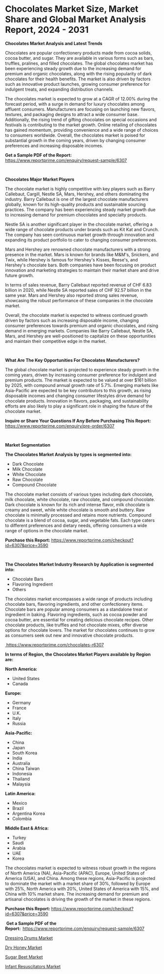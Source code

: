 <p><h1>Chocolates Market Size, Market Share and Global Market Analysis Report, 2024 - 2031</h1></p><p><strong>Chocolates Market Analysis and Latest Trends</strong></p>
<p><p>Chocolates are popular confectionery products made from cocoa solids, cocoa butter, and sugar. They are available in various forms such as bars, truffles, pralines, and filled chocolates. The global chocolates market has been experiencing steady growth due to the increasing demand for premium and organic chocolates, along with the rising popularity of dark chocolates for their health benefits. The market is also driven by factors such as innovative product launches, growing consumer preference for indulgent treats, and expanding distribution channels.</p><p>The chocolates market is expected to grow at a CAGR of 12.00% during the forecast period, with a surge in demand for luxury chocolates among affluent consumers. Manufacturers are focusing on launching new flavors, textures, and packaging designs to attract a wide consumer base. Additionally, the rising trend of gifting chocolates on special occasions and festivals is contributing to the market growth. Online retailing of chocolates has gained momentum, providing convenience and a wide range of choices to consumers worldwide. Overall, the chocolates market is poised for substantial growth in the coming years, driven by changing consumer preferences and increasing disposable incomes.</p></p>
<p><strong>Get a Sample PDF of the Report:&nbsp;</strong> <a href="https://www.reportprime.com/enquiry/request-sample/6307">https://www.reportprime.com/enquiry/request-sample/6307</a></p>
<p>&nbsp;</p>
<p><strong>Chocolates Major Market Players</strong></p>
<p><p>The chocolate market is highly competitive with key players such as Barry Callebaut, Cargill, Nestle SA, Mars, Hershey, and others dominating the industry. Barry Callebaut is one of the largest chocolate manufacturers globally, known for its high-quality products and sustainable sourcing practices. The company has been experiencing steady market growth due to increasing demand for premium chocolates and specialty products.</p><p>Nestle SA is another significant player in the chocolate market, offering a wide range of chocolate products under brands such as Kit Kat and Crunch. The company has seen continuous market growth through innovation and expanding its product portfolio to cater to changing consumer preferences.</p><p>Mars and Hershey are renowned chocolate manufacturers with a strong presence in the market. Mars is known for brands like M&M's, Snickers, and Twix, while Hershey is famous for Hershey's Kisses, Reese's, and Hershey's chocolate bars. Both companies have been focusing on product innovation and marketing strategies to maintain their market share and drive future growth.</p><p>In terms of sales revenue, Barry Callebaut reported revenue of CHF 6.83 billion in 2020, while Nestle SA reported sales of CHF 92.57 billion in the same year. Mars and Hershey also reported strong sales revenue, showcasing the robust performance of these companies in the chocolate market.</p><p>Overall, the chocolate market is expected to witness continued growth driven by factors such as increasing disposable income, changing consumer preferences towards premium and organic chocolates, and rising demand in emerging markets. Companies like Barry Callebaut, Nestle SA, Mars, and Hershey are well-positioned to capitalize on these opportunities and maintain their competitive edge in the market.</p></p>
<p>&nbsp;</p>
<p><strong>What Are The Key Opportunities For Chocolates Manufacturers?</strong></p>
<p><p>The global chocolate market is projected to experience steady growth in the coming years, driven by increasing consumer preference for indulgent and premium products. The market is expected to be valued at over $161 billion by 2025, with compound annual growth rate of 5.7%. Emerging markets like Asia-Pacific are expected to be key contributors to this growth, as rising disposable incomes and changing consumer lifestyles drive demand for chocolate products. Innovation in flavors, packaging, and sustainability efforts are also likely to play a significant role in shaping the future of the chocolate market.</p></p>
<p><strong>Inquire or Share Your Questions If Any Before Purchasing This Report:</strong> <a href="https://www.reportprime.com/enquiry/pre-order/6307">https://www.reportprime.com/enquiry/pre-order/6307</a></p>
<p>&nbsp;</p>
<p><strong>Market Segmentation</strong></p>
<p><strong>The Chocolates Market Analysis by types is segmented into:</strong></p>
<p><ul><li>Dark Chocolate</li><li>Milk Chocolate</li><li>White Chocolate</li><li>Raw Chocolate</li><li>Compound Chocolate</li></ul></p>
<p><p>The chocolate market consists of various types including dark chocolate, milk chocolate, white chocolate, raw chocolate, and compound chocolate. Dark chocolate is known for its rich and intense flavor, milk chocolate is creamy and sweet, while white chocolate is smooth and buttery. Raw chocolate is minimally processed and retains more nutrients. Compound chocolate is a blend of cocoa, sugar, and vegetable fats. Each type caters to different preferences and dietary needs, offering consumers a wide range of options in the chocolate market.</p></p>
<p><strong>Purchase this Report:&nbsp;</strong><a href="https://www.reportprime.com/checkout?id=6307&price=3590">https://www.reportprime.com/checkout?id=6307&price=3590</a></p>
<p>&nbsp;</p>
<p><strong>The Chocolates Market Industry Research by Application is segmented into:</strong></p>
<p><ul><li>Chocolate Bars</li><li>Flavoring Ingredient</li><li>Others</li></ul></p>
<p><p>The chocolates market encompasses a wide range of products including chocolate bars, flavoring ingredients, and other confectionery items. Chocolate bars are popular among consumers as a standalone treat or ingredient in baking. Flavoring ingredients, such as cocoa powder and cocoa butter, are essential for creating delicious chocolate recipes. Other chocolate products, like truffles and hot chocolate mixes, offer diverse options for chocolate lovers. The market for chocolates continues to grow as consumers seek out new and innovative chocolate products.</p></p>
<p><a href="https://www.reportprime.com/chocolates-r6307">&nbsp;https://www.reportprime.com/chocolates-r6307</a></p>
<p><strong>In terms of Region, the Chocolates Market Players available by Region are:</strong></p>
<p>
    <p> <strong> North America: </strong>
        <ul>
            <li>United States</li>
            <li>Canada</li>
        </ul>
        </p> 
    <p> <strong> Europe: </strong>
        <ul>
            <li>Germany</li>
            <li>France</li>
            <li>U.K.</li>
            <li>Italy</li>
            <li>Russia</li>
        </ul>
        </p> 
    <p> <strong> Asia-Pacific: </strong>
        <ul>
            <li>China</li>
            <li>Japan</li>
            <li>South Korea</li>
            <li>India</li>
            <li>Australia</li>
            <li>China Taiwan</li>
            <li>Indonesia</li>
            <li>Thailand</li>
            <li>Malaysia</li>
        </ul>
        </p> 
    <p> <strong> Latin America: </strong>
        <ul>
            <li>Mexico</li>
            <li>Brazil</li>
            <li>Argentina Korea</li>
            <li>Colombia</li>
        </ul>
        </p> 
    <p> <strong> Middle East & Africa: </strong>
        <ul>
            <li>Turkey</li>
            <li>Saudi</li>
            <li>Arabia</li>
            <li>UAE</li>
            <li>Korea</li>
        </ul>
    </p>
    </p>
<p><p>The chocolates market is expected to witness robust growth in the regions of North America (NA), Asia-Pacific (APAC), Europe, United States of America (USA), and China. Among these regions, Asia-Pacific is projected to dominate the market with a market share of 30%, followed by Europe with 25%, North America with 20%, United States of America with 15%, and China with 10% market share. The increasing demand for premium and artisanal chocolates is driving the growth of the market in these regions.</p></p>
<p><strong>Purchase this Report: </strong><a href="https://www.reportprime.com/checkout?id=6307&price=3590">https://www.reportprime.com/checkout?id=6307&price=3590</a></p>
<p>&nbsp;<strong>Get a Sample PDF of the Report:&nbsp;&nbsp;</strong><a href="https://www.reportprime.com/enquiry/request-sample/6307">https://www.reportprime.com/enquiry/request-sample/6307</a></p>
<p><strong></strong></p>
<p><p><a href="https://issuu.com/reportprime-2/docs/dressing-drums-market-size-2030.pptx">Dressing Drums Market</a></p><p><a href="https://github.com/dmmanir420/Market-Research-Report-List-1/blob/main/dry-honey-market.md">Dry Honey Market</a></p><p><a href="https://github.com/pennyaldbrittonh658/Market-Research-Report-List-1/blob/main/sugar-beet-market.md">Sugar Beet Market</a></p><p><a href="https://issuu.com/reportprime-2/docs/infant-resuscitators-market-size-2030.pptx">Infant Resuscitators Market</a></p></p>